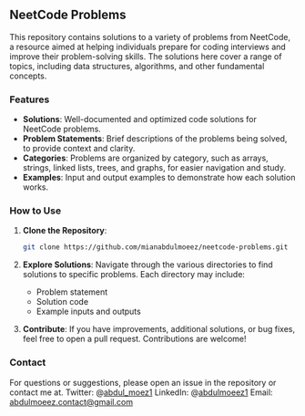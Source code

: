 ## NeetCode Problems

This repository contains solutions to a variety of problems from NeetCode, a resource aimed at helping individuals prepare for coding interviews and improve their problem-solving skills. The solutions here cover a range of topics, including data structures, algorithms, and other fundamental concepts.

### Features

- **Solutions**: Well-documented and optimized code solutions for NeetCode problems.
- **Problem Statements**: Brief descriptions of the problems being solved, to provide context and clarity.
- **Categories**: Problems are organized by category, such as arrays, strings, linked lists, trees, and graphs, for easier navigation and study.
- **Examples**: Input and output examples to demonstrate how each solution works.

### How to Use

1. **Clone the Repository**: 
   ```bash
   git clone https://github.com/mianabdulmoeez/neetcode-problems.git
   ```

2. **Explore Solutions**: Navigate through the various directories to find solutions to specific problems. Each directory may include:
   - Problem statement
   - Solution code
   - Example inputs and outputs

3. **Contribute**: If you have improvements, additional solutions, or bug fixes, feel free to open a pull request. Contributions are welcome!

### Contact

For questions or suggestions, please open an issue in the repository or contact me at.
Twitter: @[abdul_moez1](https://twitter.com/abdul_moez1)
LinkedIn: @[abdulmoeez1]([url](https://www.linkedin.com/in/abdulmoeez1/))
Email: abdulmoeez.contact@gmail.com



